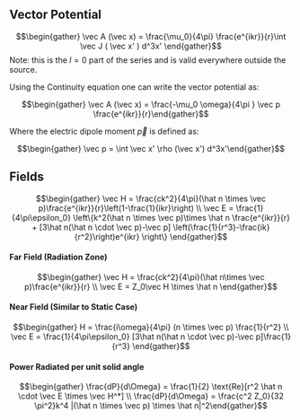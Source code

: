 ## Vector Potential 
$$\begin{gather} \vec A (\vec x) = \frac{\mu_0}{4\pi} \frac{e^{ikr}}{r}\int \vec J ( \vec x' ) d^3x' \end{gather}$$
Note: this is the $l=0$ part of the series and is valid everywhere outside the source.

Using the Continuity equation one can write the vector potential as:


$$\begin{gather} \vec A (\vec x) = \frac{-\mu_0 \omega}{4\pi } \vec p \frac{e^{ikr}}{r}\end{gather}$$

Where the electric dipole moment $\vec p$ is defined as: 

$$\begin{gather} \vec p = \int \vec x' \rho (\vec x') d^3x'\end{gather}$$

## Fields
$$\begin{gather} \vec H = \frac{ck^2}{4\pi}(\hat n \times \vec p)\frac{e^{ikr}}{r}\left(1-\frac{1}{ikr}\right) \\ \vec E = \frac{1}{4\pi\epsilon_0} \left\{k^2(\hat n \times \vec p)\times \hat n \frac{e^{ikr}}{r} + [3\hat n(\hat n \cdot \vec p)-\vec p] \left(\frac{1}{r^3}-\frac{ik}{r^2}\right)e^{ikr} \right\} \end{gather}$$
#### Far Field (Radiation Zone)
$$\begin{gather} \vec H = \frac{ck^2}{4\pi}(\hat n\times \vec p)\frac{e^{ikr}}{r} \\ \vec E = Z_0\vec H \times \hat n \end{gather}$$
#### Near Field (Similar to Static Case)
$$\begin{gather} H = \frac{i\omega}{4\pi} (n \times \vec p) \frac{1}{r^2} \\ \vec E = \frac{1}{4\pi\epsilon_0} [3\hat n(\hat n \cdot \vec p)-\vec p]\frac{1}{r^3} \end{gather}$$
#### Power Radiated per unit solid angle
$$\begin{gather} \frac{dP}{d\Omega} = \frac{1}{2} \text{Re}[r^2 \hat n \cdot \vec E \times \vec H^*]  \\ \frac{dP}{d\Omega} = \frac{c^2 Z_0}{32 \pi^2}k^4 |(\hat n \times \vec p) \times \hat n|^2\end{gather}$$